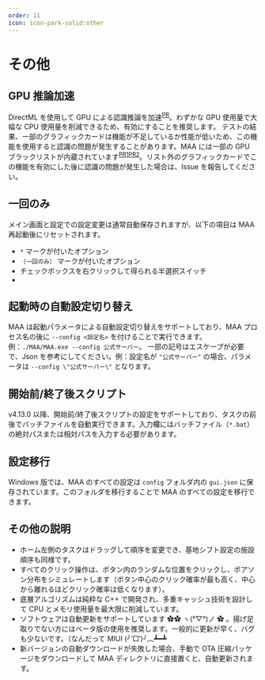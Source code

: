 ```yaml
---
order: 11
icon: icon-park-solid:other
---
```

# その他

## GPU 推論加速

DirectML を使用して GPU による認識推論を加速<sup>[PR](https://github.com/MaaAssistantArknights/MaaAssistantArknights/pull/9236)</sup>。わずかな GPU 使用量で大幅な CPU 使用量を削減できるため、有効にすることを推奨します。
テストの結果、一部のグラフィックカードは機能が不足しているか性能が低いため、この機能を使用すると認識の問題が発生することがあります。MAA には一部の GPU ブラックリストが内蔵されています<sup>[PR1](https://github.com/MaaAssistantArknights/MaaAssistantArknights/pull/9990)[PR2](https://github.com/MaaAssistantArknights/MaaAssistantArknights/pull/12134)</sup>。リスト外のグラフィックカードでこの機能を有効にした後に認識の問題が発生した場合は、Issue を報告してください。

## 一回のみ

メイン画面と設定での設定変更は通常自動保存されますが、以下の項目は MAA 再起動後にリセットされます。

- `*` マークが付いたオプション
- `（一回のみ）` マークが付いたオプション  
- チェックボックスを右クリックして得られる半選択スイッチ
-

## 起動時の自動設定切り替え

MAA は起動パラメータによる自動設定切り替えをサポートしており、MAA プロセス名の後に `--config <設定名>` を付けることで実行できます。例：`./MAA/MAA.exe --config 公式サーバー`。
一部の記号はエスケープが必要で、Json を参考にしてください。例：設定名が `"公式サーバー"` の場合、パラメータは `--config \"公式サーバー\"` となります。

## 開始前/終了後スクリプト

v4.13.0 以降、開始前/終了後スクリプトの設定をサポートしており、タスクの前後でバッチファイルを自動実行できます。入力欄にはバッチファイル（`*.bat`）の絶対パスまたは相対パスを入力する必要があります。

## 設定移行

Windows 版では、MAA のすべての設定は `config` フォルダ内の `gui.json` に保存されています。このフォルダを移行することで MAA のすべての設定を移行できます。

## その他の説明

- ホーム左側のタスクはドラッグして順序を変更でき、基地シフト設定の施設順序も同様です。
- すべてのクリック操作は、ボタン内のランダムな位置をクリックし、ポアソン分布をシミュレートします（ボタン中心のクリック確率が最も高く、中心から離れるほどクリック確率は低くなります）。
- 底層アルゴリズムは純粋な C++ で開発され、多重キャッシュ技術を設計して CPU とメモリ使用量を最大限に削減しています。
- ソフトウェアは自動更新をサポートしています ✿✿ ヽ(°▽°)ノ ✿ 。揚げ足取りでない方にはベータ版の使用を推奨します。一般的に更新が早く、バグも少ないです。（なんだって MIUI (╯‵□′)╯︵┻━┻
- 新バージョンの自動ダウンロードが失敗した場合、手動で OTA 圧縮パッケージをダウンロードして MAA ディレクトリに直接置くと、自動更新されます。

